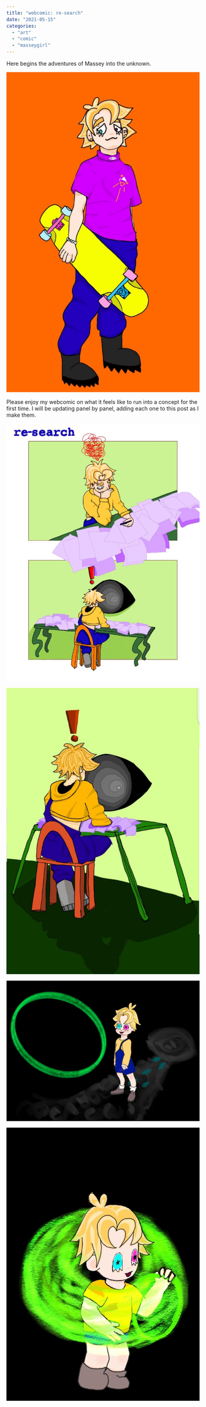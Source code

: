 ```yaml
---
title: "webcomic: re-search"
date: "2021-05-15"
categories: 
  - "art"
  - "comic"
  - "masseygirl"
---
```


Here begins the adventures of Massey into the unknown. 

![](images/wp-content/uploads/2021/03/letspegfixed.jpg)

Please enjoy my webcomic on what it feels like to run into a concept for the first time. I will be updating panel by panel, adding each one to this post as I make them.

![](images/wp-content/uploads/2021/05/research0.jpg)

![](images/wp-content/uploads/2021/03/p3.jpg)

![](images/wp-content/uploads/2021/03/p5.jpg)

![](images/wp-content/uploads/2021/03/p6.jpg)
